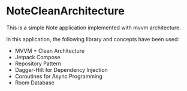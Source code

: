 # NoteCleanArchitecture

This is a simple Note application implemented with mvvm architecture.

In this application, the following library and concepts have been used:

- MVVM + Clean Architecture
- Jetpack Compose
- Repository Pattern
- Dagger-Hilt for Dependency Injection
- Coroutines for Async Programming
- Room Database
